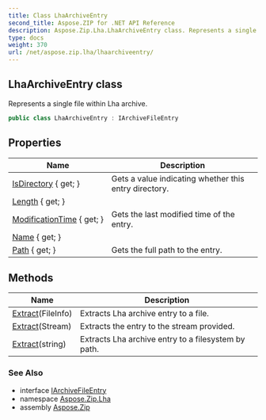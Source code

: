 ```yaml
---
title: Class LhaArchiveEntry
second_title: Aspose.ZIP for .NET API Reference
description: Aspose.Zip.Lha.LhaArchiveEntry class. Represents a single file within Lha archive
type: docs
weight: 370
url: /net/aspose.zip.lha/lhaarchiveentry/
---
```

## LhaArchiveEntry class

Represents a single file within Lha archive.

```csharp
public class LhaArchiveEntry : IArchiveFileEntry
```

## Properties

| Name | Description |
| --- | --- |
| [IsDirectory](../../aspose.zip.lha/lhaarchiveentry/isdirectory/) { get; } | Gets a value indicating whether this entry directory. |
| [Length](../../aspose.zip.lha/lhaarchiveentry/length/) { get; } |  |
| [ModificationTime](../../aspose.zip.lha/lhaarchiveentry/modificationtime/) { get; } | Gets the last modified time of the entry. |
| [Name](../../aspose.zip.lha/lhaarchiveentry/name/) { get; } |  |
| [Path](../../aspose.zip.lha/lhaarchiveentry/path/) { get; } | Gets the full path to the entry. |

## Methods

| Name | Description |
| --- | --- |
| [Extract](../../aspose.zip.lha/lhaarchiveentry/extract/#extract_1)(FileInfo) | Extracts Lha archive entry to a file. |
| [Extract](../../aspose.zip.lha/lhaarchiveentry/extract/#extract_2)(Stream) | Extracts the entry to the stream provided. |
| [Extract](../../aspose.zip.lha/lhaarchiveentry/extract/#extract)(string) | Extracts Lha archive entry to a filesystem by path. |

### See Also

* interface [IArchiveFileEntry](../../aspose.zip/iarchivefileentry/)
* namespace [Aspose.Zip.Lha](../../aspose.zip.lha/)
* assembly [Aspose.Zip](../../)


